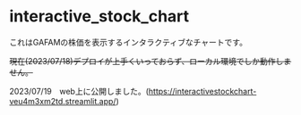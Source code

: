 # interactive_stock_chart

これはGAFAMの株価を表示するインタラクティブなチャートです。

~~現在(2023/07/18)デプロイが上手くいっておらず、ローカル環境でしか動作しません。~~

2023/07/19　web上に公開しました。(https://interactivestockchart-veu4m3xm2td.streamlit.app/)

